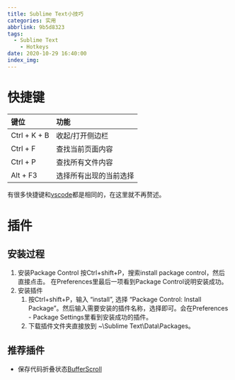 ```yaml
---
title: Sublime Text小技巧
categories: 实用
abbrlink: 9b5d8323
tags:
  - Sublime Text
	- Hotkeys
date: 2020-10-29 16:40:00
index_img:
---
```


# 快捷键
键位|功能
:-|:-
Ctrl + K + B|收起/打开侧边栏
Ctrl + F|查找当前页面内容
Ctrl + P|查找所有文件内容
Alt + F3|选择所有出现的当前选择
有很多快捷键和[vscode](/posts/eab54a24.html)都是相同的，在这里就不再赘述。

# 插件
## 安装过程
1. 安装Package Control
按Ctrl+shift+P，搜索install package control，然后直接点击。
在Preferences里最后一项看到Package Control说明安装成功。
2. 安装插件
	1. 按Ctrl+shift+P，输入 “install”, 选择 “Package Control: Install Package”。然后输入需要安装的插件名称，选择即可。会在Preferences - Package Settings里看到安装成功的插件。
	2. 下载插件文件夹直接放到 \~\Sublime Text\Data\Packages。

## 推荐插件
- 保存代码折叠状态[BufferScroll](https://github.com/titoBouzout/BufferScroll)
